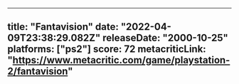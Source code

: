 
---
title: "Fantavision"
date: "2022-04-09T23:38:29.082Z"
releaseDate: "2000-10-25"
platforms: ["ps2"]
score: 72
metacriticLink: "https://www.metacritic.com/game/playstation-2/fantavision"
---
